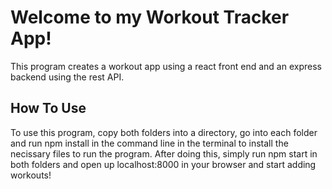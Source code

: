 # Welcome to my Workout Tracker App!
This program creates a workout app using a react front end and an express backend using the rest API. 

## How To Use

To use this program, copy both folders into a directory, go into each folder and run npm install in the 
command line in the terminal to install the necissary files to run the program. After doing this, simply
run npm start in both folders and open up localhost:8000 in your browser and start adding workouts!
